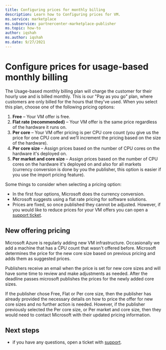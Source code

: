 ```yaml
---
title: Configuring prices for monthly billing
description: Learn how to Configuring prices for VM.
ms.service: marketplace 
ms.subservice: partnercenter-marketplace-publisher
ms.topic: how-to
author: iqshah
ms.author: iqshah
ms.date: 9/27/2021
---
```


# Configure prices for usage-based monthly billing

The Usage-based monthly billing plan will charge the customer for their hourly use and is billed monthly. This is our "Pay as you go" plan, where customers are only billed for the hours that they've used.
When you select this plan, choose one of the following pricing options:

1. **Free** – Your VM offer is free.
2. **Flat rate (recommended)** – Your VM offer is the same price regardless of the hardware it runs on.
3. **Per core** – Your VM offer pricing is per CPU core count (you give us the price for one CPU core and we’ll increment the pricing based on the size of the hardware).
4. **Per core size** – Assign prices based on the number of CPU cores on the hardware it's deployed on.
5. **Per market and core size** – Assign prices based on the number of CPU cores on the hardware it's deployed on and also for all markets (currency conversion is done by you the publisher, this option is easier if you use the import pricing feature).

Some things to consider when selecting a pricing option:

- In the first four options, Microsoft does the currency conversion.
- Microsoft suggests using a flat rate pricing for software solutions.
- Prices are fixed, so once published they cannot be adjusted. However, if you would like to reduce prices for your VM offers you can open a [support ticket](/azure/marketplace/support).

## New offering pricing

Microsoft Azure is regularly adding new VM infrastructure. Occasionally we add a machine that has a CPU count that wasn't offered before. Microsoft determines the price for the new core size based on previous pricing and adds them as suggested prices.

Publishers receive an email when the price is set for new core sizes and will have some time to review and make adjustments as needed. After the deadline passes microsoft publishes the prices for the newly added core sizes.

If the publisher chose Free, Flat or Per core size, then the publisher has already provided the necessary details on how to price the offer for new core sizes and no further action is needed. However, if the publisher previously selected the Per core size, or Per market and core size, then they would need to contact Microsoft with their updated pricing information.

## Next steps

- if you have any questions, open a ticket with [support](/azure/marketplace/support).